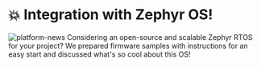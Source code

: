 # 💥 Integration with Zephyr OS!
![platform-news](https://github.com/blynkkk/news/assets/120122081/9eeb30cd-3d38-4dc1-88c1-e808cd8d94d4)
Considering an open-source and scalable Zephyr RTOS for your project? We prepared firmware samples with instructions for an easy start and discussed what's so cool about this OS!

